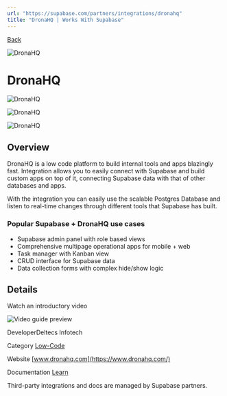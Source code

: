```yaml
---
url: "https://supabase.com/partners/integrations/dronahq"
title: "DronaHQ | Works With Supabase"
---
```


[Back](https://supabase.com/partners/integrations)

![DronaHQ](https://supabase.com/_next/image?url=https%3A%2F%2Fobuldanrptloktxcffvn.supabase.co%2Fstorage%2Fv1%2Fobject%2Fpublic%2Fimages%2Fintegrations%2Fdronahq%2Fdronahq_logo.jpeg&w=128&q=75&dpl=dpl_7FY8EmFQ6G3YqautJ4Fvh1viLnvu)

# DronaHQ

![DronaHQ](https://supabase.com/_next/image?url=https%3A%2F%2Fobuldanrptloktxcffvn.supabase.co%2Fstorage%2Fv1%2Fobject%2Fpublic%2Fimages%2Fintegrations%2Fdronahq%2FSupabase%2520integrate%2520with%2520DronaHQ.png&w=3840&q=75&dpl=dpl_7FY8EmFQ6G3YqautJ4Fvh1viLnvu)

![DronaHQ](https://supabase.com/_next/image?url=https%3A%2F%2Fobuldanrptloktxcffvn.supabase.co%2Fstorage%2Fv1%2Fobject%2Fpublic%2Fimages%2Fintegrations%2Fdronahq%2FSupabase%2520mobile%2520app.png&w=3840&q=75&dpl=dpl_7FY8EmFQ6G3YqautJ4Fvh1viLnvu)

![DronaHQ](https://supabase.com/_next/image?url=https%3A%2F%2Fobuldanrptloktxcffvn.supabase.co%2Fstorage%2Fv1%2Fobject%2Fpublic%2Fimages%2Fintegrations%2Fdronahq%2FSupabase%2520web%2520app%2520DronaHQ.png&w=3840&q=75&dpl=dpl_7FY8EmFQ6G3YqautJ4Fvh1viLnvu)

## Overview

DronaHQ is a low code platform to build internal tools and apps blazingly fast. Integration allows you to easily connect with Supabase and build custom apps on top of it, connecting Supabase data with that of other databases and apps.

With the integration you can easily use the scalable Postgres Database and listen to real-time changes through different tools that Supabase has built.

### Popular Supabase + DronaHQ use cases

- Supabase admin panel with role based views
- Comprehensive multipage operational apps for mobile + web
- Task manager with Kanban view
- CRUD interface for Supabase data
- Data collection forms with complex hide/show logic

## Details

Watch an introductory video

![Video guide preview](https://supabase.com/_next/image?url=%2Fimages%2Fblur.png&w=3840&q=75&dpl=dpl_7FY8EmFQ6G3YqautJ4Fvh1viLnvu)

DeveloperDeltecs Infotech

Category [Low-Code](https://supabase.com/partners/integrations#low-code)

Website [www.dronahq.com](https://www.dronahq.com/)

Documentation [Learn](https://community.dronahq.com/t/connecting-to-a-supabase-database/980)

Third-party integrations and docs are managed by Supabase partners.